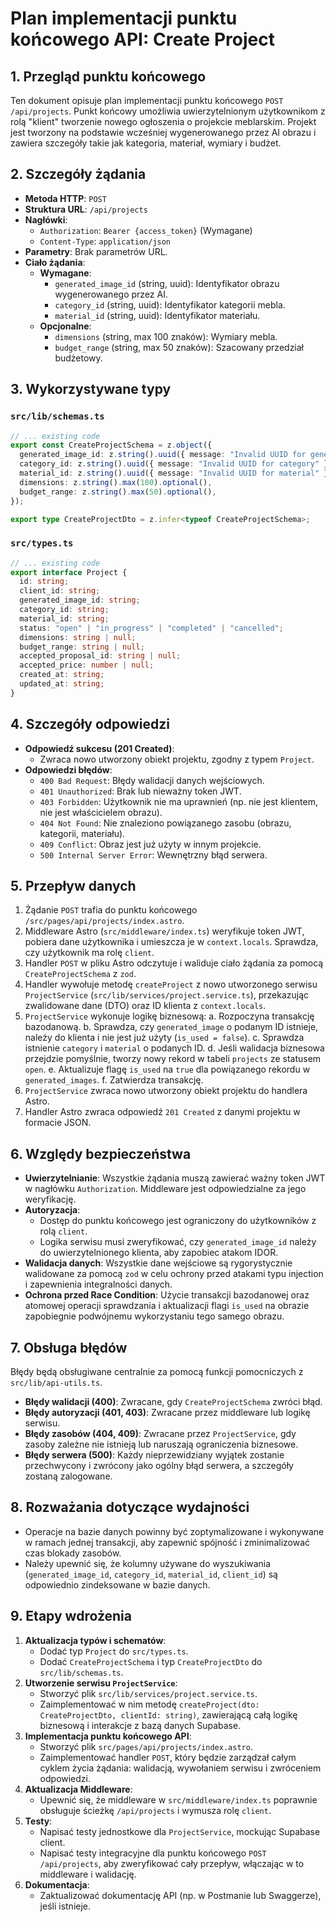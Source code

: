 # Plan implementacji punktu końcowego API: Create Project

## 1. Przegląd punktu końcowego

Ten dokument opisuje plan implementacji punktu końcowego `POST /api/projects`. Punkt końcowy umożliwia uwierzytelnionym użytkownikom z rolą "klient" tworzenie nowego ogłoszenia o projekcie meblarskim. Projekt jest tworzony na podstawie wcześniej wygenerowanego przez AI obrazu i zawiera szczegóły takie jak kategoria, materiał, wymiary i budżet.

## 2. Szczegóły żądania

- **Metoda HTTP**: `POST`
- **Struktura URL**: `/api/projects`
- **Nagłówki**:
  - `Authorization`: `Bearer {access_token}` (Wymagane)
  - `Content-Type`: `application/json`
- **Parametry**: Brak parametrów URL.
- **Ciało żądania**:
  - **Wymagane**:
    - `generated_image_id` (string, uuid): Identyfikator obrazu wygenerowanego przez AI.
    - `category_id` (string, uuid): Identyfikator kategorii mebla.
    - `material_id` (string, uuid): Identyfikator materiału.
  - **Opcjonalne**:
    - `dimensions` (string, max 100 znaków): Wymiary mebla.
    - `budget_range` (string, max 50 znaków): Szacowany przedział budżetowy.

## 3. Wykorzystywane typy

### `src/lib/schemas.ts`

```typescript
// ... existing code
export const CreateProjectSchema = z.object({
  generated_image_id: z.string().uuid({ message: "Invalid UUID for generated image" }),
  category_id: z.string().uuid({ message: "Invalid UUID for category" }),
  material_id: z.string().uuid({ message: "Invalid UUID for material" }),
  dimensions: z.string().max(100).optional(),
  budget_range: z.string().max(50).optional(),
});

export type CreateProjectDto = z.infer<typeof CreateProjectSchema>;
```

### `src/types.ts`

```typescript
// ... existing code
export interface Project {
  id: string;
  client_id: string;
  generated_image_id: string;
  category_id: string;
  material_id: string;
  status: "open" | "in_progress" | "completed" | "cancelled";
  dimensions: string | null;
  budget_range: string | null;
  accepted_proposal_id: string | null;
  accepted_price: number | null;
  created_at: string;
  updated_at: string;
}
```

## 4. Szczegóły odpowiedzi

- **Odpowiedź sukcesu (201 Created)**:
  - Zwraca nowo utworzony obiekt projektu, zgodny z typem `Project`.
- **Odpowiedzi błędów**:
  - `400 Bad Request`: Błędy walidacji danych wejściowych.
  - `401 Unauthorized`: Brak lub nieważny token JWT.
  - `403 Forbidden`: Użytkownik nie ma uprawnień (np. nie jest klientem, nie jest właścicielem obrazu).
  - `404 Not Found`: Nie znaleziono powiązanego zasobu (obrazu, kategorii, materiału).
  - `409 Conflict`: Obraz jest już użyty w innym projekcie.
  - `500 Internal Server Error`: Wewnętrzny błąd serwera.

## 5. Przepływ danych

1.  Żądanie `POST` trafia do punktu końcowego `/src/pages/api/projects/index.astro`.
2.  Middleware Astro (`src/middleware/index.ts`) weryfikuje token JWT, pobiera dane użytkownika i umieszcza je w `context.locals`. Sprawdza, czy użytkownik ma rolę `client`.
3.  Handler `POST` w pliku Astro odczytuje i waliduje ciało żądania za pomocą `CreateProjectSchema` z `zod`.
4.  Handler wywołuje metodę `createProject` z nowo utworzonego serwisu `ProjectService` (`src/lib/services/project.service.ts`), przekazując zwalidowane dane (DTO) oraz ID klienta z `context.locals`.
5.  `ProjectService` wykonuje logikę biznesową:
    a. Rozpoczyna transakcję bazodanową.
    b. Sprawdza, czy `generated_image` o podanym ID istnieje, należy do klienta i nie jest już użyty (`is_used = false`).
    c. Sprawdza istnienie `category` i `material` o podanych ID.
    d. Jeśli walidacja biznesowa przejdzie pomyślnie, tworzy nowy rekord w tabeli `projects` ze statusem `open`.
    e. Aktualizuje flagę `is_used` na `true` dla powiązanego rekordu w `generated_images`.
    f. Zatwierdza transakcję.
6.  `ProjectService` zwraca nowo utworzony obiekt projektu do handlera Astro.
7.  Handler Astro zwraca odpowiedź `201 Created` z danymi projektu w formacie JSON.

## 6. Względy bezpieczeństwa

- **Uwierzytelnianie**: Wszystkie żądania muszą zawierać ważny token JWT w nagłówku `Authorization`. Middleware jest odpowiedzialne za jego weryfikację.
- **Autoryzacja**:
  - Dostęp do punktu końcowego jest ograniczony do użytkowników z rolą `client`.
  - Logika serwisu musi zweryfikować, czy `generated_image_id` należy do uwierzytelnionego klienta, aby zapobiec atakom IDOR.
- **Walidacja danych**: Wszystkie dane wejściowe są rygorystycznie walidowane za pomocą `zod` w celu ochrony przed atakami typu injection i zapewnienia integralności danych.
- **Ochrona przed Race Condition**: Użycie transakcji bazodanowej oraz atomowej operacji sprawdzania i aktualizacji flagi `is_used` na obrazie zapobiegnie podwójnemu wykorzystaniu tego samego obrazu.

## 7. Obsługa błędów

Błędy będą obsługiwane centralnie za pomocą funkcji pomocniczych z `src/lib/api-utils.ts`.

- **Błędy walidacji (400)**: Zwracane, gdy `CreateProjectSchema` zwróci błąd.
- **Błędy autoryzacji (401, 403)**: Zwracane przez middleware lub logikę serwisu.
- **Błędy zasobów (404, 409)**: Zwracane przez `ProjectService`, gdy zasoby zależne nie istnieją lub naruszają ograniczenia biznesowe.
- **Błędy serwera (500)**: Każdy nieprzewidziany wyjątek zostanie przechwycony i zwrócony jako ogólny błąd serwera, a szczegóły zostaną zalogowane.

## 8. Rozważania dotyczące wydajności

- Operacje na bazie danych powinny być zoptymalizowane i wykonywane w ramach jednej transakcji, aby zapewnić spójność i zminimalizować czas blokady zasobów.
- Należy upewnić się, że kolumny używane do wyszukiwania (`generated_image_id`, `category_id`, `material_id`, `client_id`) są odpowiednio zindeksowane w bazie danych.

## 9. Etapy wdrożenia

1.  **Aktualizacja typów i schematów**:
    - Dodać typ `Project` do `src/types.ts`.
    - Dodać `CreateProjectSchema` i typ `CreateProjectDto` do `src/lib/schemas.ts`.
2.  **Utworzenie serwisu `ProjectService`**:
    - Stworzyć plik `src/lib/services/project.service.ts`.
    - Zaimplementować w nim metodę `createProject(dto: CreateProjectDto, clientId: string)`, zawierającą całą logikę biznesową i interakcje z bazą danych Supabase.
3.  **Implementacja punktu końcowego API**:
    - Stworzyć plik `src/pages/api/projects/index.astro`.
    - Zaimplementować handler `POST`, który będzie zarządzał całym cyklem życia żądania: walidacją, wywołaniem serwisu i zwróceniem odpowiedzi.
4.  **Aktualizacja Middleware**:
    - Upewnić się, że middleware w `src/middleware/index.ts` poprawnie obsługuje ścieżkę `/api/projects` i wymusza rolę `client`.
5.  **Testy**:
    - Napisać testy jednostkowe dla `ProjectService`, mockując Supabase client.
    - Napisać testy integracyjne dla punktu końcowego `POST /api/projects`, aby zweryfikować cały przepływ, włączając w to middleware i walidację.
6.  **Dokumentacja**:
    - Zaktualizować dokumentację API (np. w Postmanie lub Swaggerze), jeśli istnieje.
